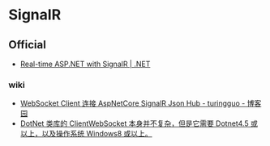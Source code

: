 # SignalR

## Official

- [Real-time ASP.NET with SignalR | .NET](https://dotnet.microsoft.com/apps/aspnet/real-time)

### wiki

- [WebSocket Client 连接 AspNetCore SignalR Json Hub - turingguo - 博客园](https://www.cnblogs.com/turingguo/p/9072865.html)
- [DotNet 类库的 ClientWebSocket 本身并不复杂，但是它需要 Dotnet4.5 或以上，以及操作系统 Windows8 或以上。](https://bbs.csdn.net/topics/392011570)

